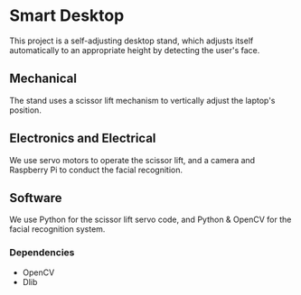 # Smart Desktop

This project is a self-adjusting desktop stand, which adjusts itself automatically to an appropriate height by detecting the user's face.

## Mechanical
The stand uses a scissor lift mechanism to vertically adjust the laptop's position.

## Electronics and Electrical
We use servo motors to operate the scissor lift, and a camera and Raspberry Pi to conduct the facial recognition.

## Software
We use Python for the scissor lift servo code, and Python & OpenCV for the facial recognition system.

### Dependencies
* OpenCV
* Dlib
